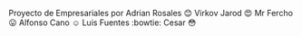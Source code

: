 Proyecto de Empresariales por
Adrian Rosales :blush:
Virkov Jarod :heart_eyes:
Mr Fercho :stuck_out_tongue:
Alfonso Cano :relaxed:
Luis Fuentes :bowtie:
Cesar :flushed: